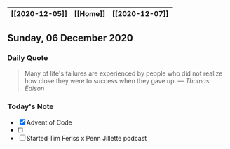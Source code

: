 | [[2020-12-05]] | [[Home]] | [[2020-12-07]] |
| :-: | :-: | :-: |

## Sunday, 06 December 2020

### Daily Quote
> Many of life's failures are experienced by people who did not realize how close they were to success when they gave up.
> &mdash; <cite>Thomas Edison</cite>

### Today's Note

- [x] Advent of Code
- [ ] 
- [ ] Started Tim Feriss x Penn Jillette podcast